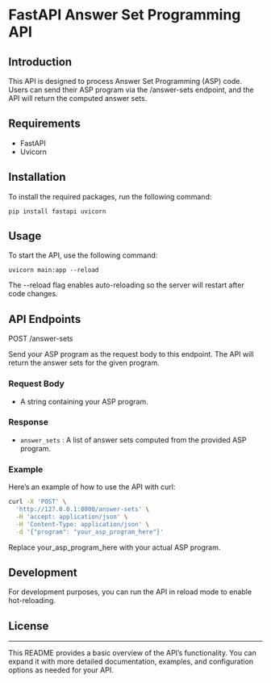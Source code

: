 # FastAPI Answer Set Programming API

## Introduction

This API is designed to process Answer Set Programming (ASP) code. Users can send their ASP program via the /answer-sets endpoint, and the API will return the computed answer sets.

## Requirements

- FastAPI
- Uvicorn

## Installation

To install the required packages, run the following command:

```pip install fastapi uvicorn```

## Usage

To start the API, use the following command:

```uvicorn main:app --reload```

The --reload flag enables auto-reloading so the server will restart after code changes.

## API Endpoints

POST /answer-sets

Send your ASP program as the request body to this endpoint. The API will return the answer sets for the given program.

### Request Body

- A string containing your ASP program.

### Response

- ```answer_sets``` : A list of answer sets computed from the provided ASP program.

### Example

Here’s an example of how to use the API with curl:

```bash
curl -X 'POST' \
  'http://127.0.0.1:8000/answer-sets' \
  -H 'accept: application/json' \
  -H 'Content-Type: application/json' \
  -d '{"program": "your_asp_program_here"}'
```

Replace your_asp_program_here with your actual ASP program.

## Development

For development purposes, you can run the API in reload mode to enable hot-reloading.

## License

- - -
This README provides a basic overview of the API’s functionality. You can expand it with more detailed documentation, examples, and configuration options as needed for your API.
